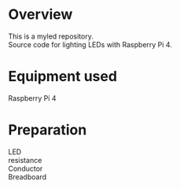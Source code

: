 # Overview
This is a myled repository.  
Source code for lighting LEDs with Raspberry Pi 4.

# Equipment used
Raspberry Pi 4

# Preparation
LED  
resistance  
Conductor  
Breadboard  
